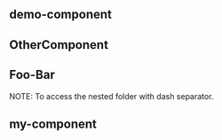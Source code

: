 ## demo-component

<demo-component>
</demo-component>

## OtherComponent

<OtherComponent>
</OtherComponent>

## Foo-Bar

NOTE: To access the nested folder with dash separator.

<Foo-Bar>
</Foo-Bar>

## my-component

<my-component>
</my-component>
